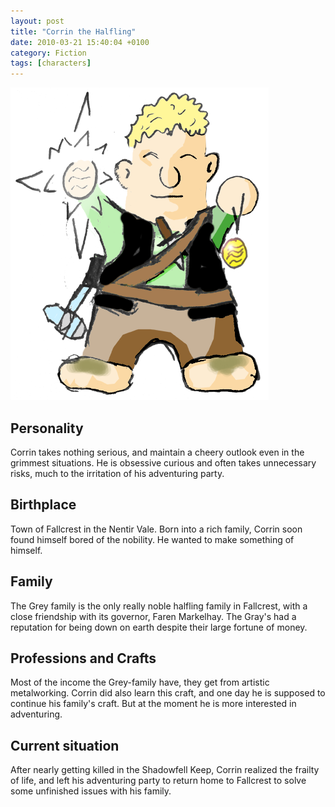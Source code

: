 ```yaml
---
layout: post
title: "Corrin the Halfling"
date: 2010-03-21 15:40:04 +0100
category: Fiction
tags: [characters]
---
```


![Drawing of Corrin](/assets/images/corrin.png)

## Personality

Corrin takes nothing serious, and maintain a cheery outlook even in the grimmest situations. He is obsessive curious and often takes unnecessary risks, much to the irritation of his adventuring party.

## Birthplace

Town of Fallcrest in the Nentir Vale. Born into a rich family, Corrin soon found himself bored of the nobility. He wanted to make something of himself.

## Family

The Grey family is the only really noble halfling family in Fallcrest, with a close friendship with its governor, Faren Markelhay. The Gray's had a reputation for being down on earth despite their large fortune of money.

## Professions and Crafts

Most of the income the Grey-family have, they get from artistic metalworking. Corrin did also learn this craft, and one day he is supposed to continue his family's craft. But at the moment he is more interested in adventuring.

## Current situation

After nearly getting killed in the Shadowfell Keep, Corrin realized the frailty of life, and left his adventuring party to return home to Fallcrest to solve some unfinished issues with his family.
